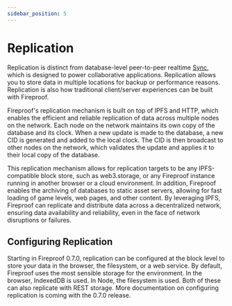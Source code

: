 ```yaml
---
sidebar_position: 5
---
```


# Replication

Replication is distinct from database-level peer-to-peer realtime [Sync](./sync), which is designed to power collaborative applications. Replication allows you to store data in multiple locations for backup or performance reasons. Replication is also how traditional client/server experiences can be built with Fireproof.

Fireproof's replication mechanism is built on top of IPFS and HTTP, which enables the efficient and reliable replication of data across multiple nodes on the network. Each node on the network maintains its own copy of the database and its clock. When a new update is made to the database, a new CID is generated and added to the local clock. The CID is then broadcast to other nodes on the network, which validates the update and applies it to their local copy of the database.

This replication mechanism allows for replication targets to be any IPFS-compatible block store, such as web3.storage, or any Fireproof instance running in another browser or a cloud environment. In addition, Fireproof enables the archiving of databases to static asset servers, allowing for fast loading of game levels, web pages, and other content. By leveraging IPFS, Fireproof can replicate and distribute data across a decentralized network, ensuring data availability and reliability, even in the face of network disruptions or failures.

## Configuring Replication

Starting in Fireproof 0.7.0, replication can be configured at the block level to store your data in the browser, the filesystem, or a web service. By default, Fireproof uses the most sensible storage for the environment. In the browser, IndexedDB is used. In Node, the filesystem is used. Both of these can also replicate with REST storage. More documentation on configuring replication is coming with the 0.7.0 release.



